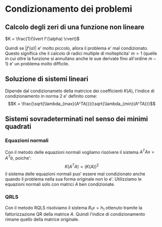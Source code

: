 # Condizionamento dei problemi

## Calcolo degli zeri di una funzione non lineare

$K = \frac{1}{\lvert f'(\alpha) \rvert}$

Quindi se $\lvert f'(\alpha) \rvert$ e' molto piccolo, allora il problema e' mal condizionato.
Questo significa che il calcolo di radici multiple di molteplicita' $m > 1$ (quelle in cui oltre la funzione si annullano anche le sue derivate fino all'ordine $m-1$) e' un problema molto difficile.

## Soluzione di sistemi lineari

Dipende dal condizionameto della matrcice dei coefficienti $K(A)$, l'indice di condizionamento in norma 2 e' definito come:
$$K = \frac{\sqrt{\lambda_{max}(A^TA)}}{\sqrt{\lambda_{min}(A^TA)}}$$

## Sistemi sovradeterminati nel senso dei minimi quadrati

### Equazioni normali

Con il metodo delle equazioni normali vogliamo risolvere il sistema $A^TAx=A^Tb$, poiche':
$$K(A^TA) = (K(A))^2$$
il sistema delle equazioni normali puo' essere mal condizionato anche quando il problema nella sua forma originale non lo e'. Utilizziamo le equazioni normali solo con matrici $A$ ben condizionate.

### QRLS

Con il metodo RQLS risolviamo il sistema $R_1x = h_1$ ottenuto tramite la fattorizzazione QR della matrice $A$. Quindi l'indice di condizionamento rimane quello della matrice originale.
